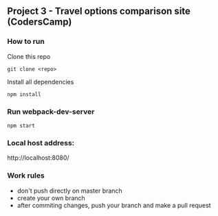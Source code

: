 ## Project 3 - Travel options comparison site (CodersCamp)

### How to run

Clone this repo

```
git clone <repo>
```

Install all dependencies

```
npm install
```

### Run webpack-dev-server

```
npm start
```

### Local host address:

http://localhost:8080/

### Work rules

- don't push directly on master branch
- create your own branch
- after commiting changes, push your branch and make a pull request
